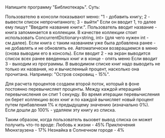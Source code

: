 Напишите программу "Библиотекарь". Суть:

Пользователю в консоли показывают меню: "1 - добавить книгу; 2 - вывести список непрочитанного; 3 - выйти"
Если он вводит 1, то далее ему пишут "Введите название книги:". Пользователь вводит название - книга запоминается в коллекции. В качестве коллекции стоит использовать ConcurrentDictionary<string, int> (для чего нужен int - см.далее). Если книга с таким названием уже была добавлена ранее - не добавлять и не обновлять ее. Автоматически возвращаемся в меню (снова выводим его в консоль).
Если вводит 2 - на экран выводится список всех ранее введенных книг и в конце - опять меню
Если вводит 3 - выходим из программы.
В выводимом списке книг надо выводить не только их названия, но и вычисленный процент, насколько она прочитана. Например: "Остров сокровищ - 15%".

Для расчета процентов создаем второй поток, который в фоне постоянно перевычисляет проценты. Между каждой итерацией перевычисления он спит 1 секунду. Во время итерации перевычисления он берет коллекцию всех книг и по каждой вычисляет новый процент путем прибавления 1% к предыдущему значению (изначально 0%). Если дошли до 100% - удаляем эту книгу из списка.

Таким образом, когда пользователь вызовет вывод списка он может получить что-то вроде:
Любовь к жизни - 45%
Приключения Мюнхгаузена - 17%
Незнайка в Солнечном городе - 4%
